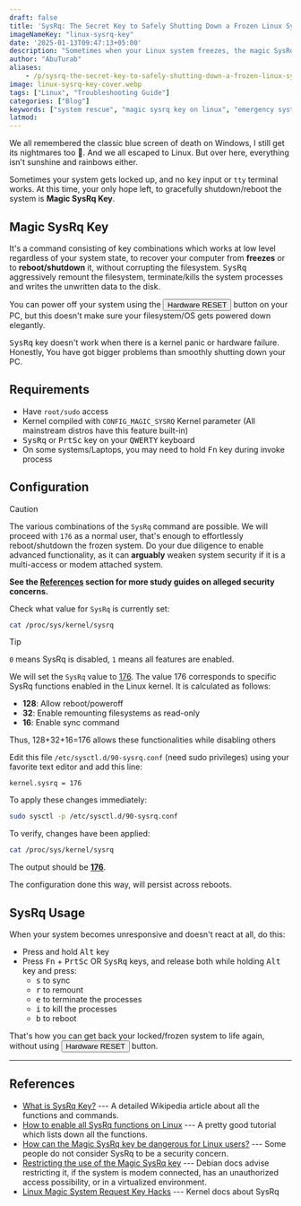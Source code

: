 ```yaml
---
draft: false
title: 'SysRq: The Secret Key to Safely Shutting Down a Frozen Linux System'
imageNameKey: "linux-sysrq-key"
date: '2025-01-13T09:47:13+05:00'
description: "Sometimes when your Linux system freezes, the magic SysRq key is your only hope for rescue."
author: "AbuTurab"
aliases:
    - /p/sysrq-the-secret-key-to-safely-shutting-down-a-frozen-linux-system/
image: linux-sysrq-key-cover.webp
tags: ["Linux", "Troubleshooting Guide"]
categories: ["Blog"]
keywords: ["system rescue", "magic sysrq key on linux", "emergency system rescue", "how to rescue/shutdown frozen linux system", "what to do when my linux system freezes", "troubleshooting a frozen system"]
latmod:
---
```


We all remembered the classic blue screen of death on Windows, I still get its nightmares too 🥲. And we all escaped to Linux. But over here, everything isn't sunshine and rainbows either.

Sometimes your system gets locked up, and no <kbd>key</kbd> input or `tty` terminal works. At this time, your only hope left, to gracefully shutdown/reboot the system is **Magic SysRq Key**.

## Magic SysRq Key

It's a command consisting of key combinations which works at low level regardless of your system state, to recover your computer from **freezes** or to **reboot/shutdown** it, without corrupting the filesystem. <kbd>SysRq</kbd> aggressively remount the filesystem, terminate/kills the system processes and writes the unwritten data to the disk.

You can power off your system using the <button>Hardware RESET</button> button on your PC, but this doesn't make sure your filesystem/OS gets powered down elegantly.

<kbd>SysRq</kbd> key doesn't work when there is a kernel panic or hardware failure. Honestly, You have got bigger problems than smoothly shutting down your PC.

## Requirements

- Have `root/sudo` access
- Kernel compiled with `CONFIG_MAGIC_SYSRQ` Kernel parameter (All mainstream distros have this feature built-in)
- <kbd>SysRq</kbd> or <kbd>PrtSc</kbd> key on your <kbd>QWERTY</kbd> keyboard
- On some systems/Laptops, you may need to hold <kbd>Fn</kbd> key during invoke process

## Configuration

> [!caution]
> The various combinations of the `SysRq` command are possible. We will proceed with `176` as a normal user, that's enough to effortlessly reboot/shutdown the frozen system. Do your due diligence to enable advanced functionality, as it can **arguably** weaken system security if it is a multi-access or modem attached system.
> 
> **See the [References](#references) section for more study guides on alleged security concerns.**

Check what value for `SysRq` is currently set:

```bash
cat /proc/sys/kernel/sysrq
```

> [!TIP]
> `0` means SysRq is disabled, `1` means all features are enabled.

We will set the `SysRq` value to <u>176</u>. The value 176 corresponds to specific SysRq functions enabled in the Linux kernel. It is calculated as follows:
-  **128**: Allow reboot/poweroff
- **32**: Enable remounting filesystems as read-only
- **16**: Enable sync command

Thus, 128+32+16=176 allows these functionalities while disabling others

Edit this file `/etc/sysctl.d/90-sysrq.conf` (need sudo privileges) using your favorite text editor and add this line:

```text
kernel.sysrq = 176
```

To apply these changes immediately:

```bash
sudo sysctl -p /etc/sysctl.d/90-sysrq.conf
```

To verify, changes have been applied:

```bash
cat /proc/sys/kernel/sysrq
```

The output should be <u>**176**</u>.

The configuration done this way, will persist across reboots.


## SysRq Usage

When your system becomes unresponsive and doesn't react at all, do this:

- Press and hold <kbd>Alt</kbd> key
- Press <kbd>Fn</kbd> + <kbd>PrtSc</kbd> OR <kbd>SysRq</kbd> keys, and release both while holding <kbd>Alt</kbd> key and press:
  - <kbd>s</kbd> to sync
  - <kbd>r</kbd> to remount
  - <kbd>e</kbd> to terminate the processes
  - <kbd>i</kbd> to kill the processes
  - <kbd>b</kbd> to reboot

That's how you can get back your locked/frozen system to life again, without using <button>Hardware RESET</button> button.

---

## References

- [What is SysRq Key?](https://en.wikipedia.org/wiki/Magic_SysRq_key) --- A detailed Wikipedia article about all the functions and commands.
- [How to enable all SysRq functions on Linux](https://linuxconfig.org/how-to-enable-all-sysrq-functions-on-linux) --- A pretty good tutorial which lists down all the functions.
- [How can the Magic SysRq key be dangerous for Linux users?](https://security.stackexchange.com/questions/138658/how-can-the-magic-sysrq-key-be-dangerous-for-linux-users) --- Some people do not consider SysRq to be a security concern.
- [Restricting the use of the Magic SysRq key](https://www.debian.org/doc/manuals/securing-debian-manual/restrict-sysrq.it.html) --- Debian docs advise restricting it, if the system is modem connected, has an unauthorized access possibility, or in a virtualized environment.
- [Linux Magic System Request Key Hacks](https://www.kernel.org/doc/html/latest/admin-guide/sysrq.html) --- Kernel docs about SysRq